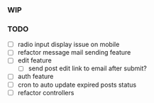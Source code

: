 ### **WIP**

### **TODO**

- [ ] radio input display issue on mobile
- [ ] refactor message mail sending feature
- [ ] edit feature
    - [ ] send post edit link to email after submit?
- [ ] auth feature
- [ ] cron to auto update expired posts status
- [ ] refactor controllers
